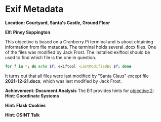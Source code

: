 # Exif Metadata
**Location: Courtyard, Santa's Castle, Ground Floor**

**Elf: Piney Sappington**

This objective is based on a Cranberry Pi terminal and is about obtaining information from file metadata.
The terminal holds several .docx files. One of the files was modified by Jack Frost.
The installed exiftool should be used to find which file is the one in question.

```bash
for f in *; do echo $f; exiftool -LastModifiedBy $f; done
```
It turns out that all files were last modified by "Santa Claus" except file **2021-12-21.docx**, which was last modified by Jack Frost.

**Achievement: Document Analysis**
The Elf provides hints for [objective 2](https://github.com/joergschwarzwaelder/hhc2021/tree/master/Objective-2):
**Hint: Coordinate Systems**

**Hint: Flask Cookies**

**Hint: OSINT Talk**
